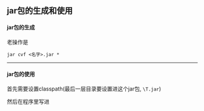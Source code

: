 ## jar包的生成和使用

#### jar包的生成

老操作是

`jar cvf <名字>.jar *`

---

#### jar包的使用

首先需要设置classpath(最后一层目录要设置进这个jar包, `\T.jar`)

然后在程序里写进

